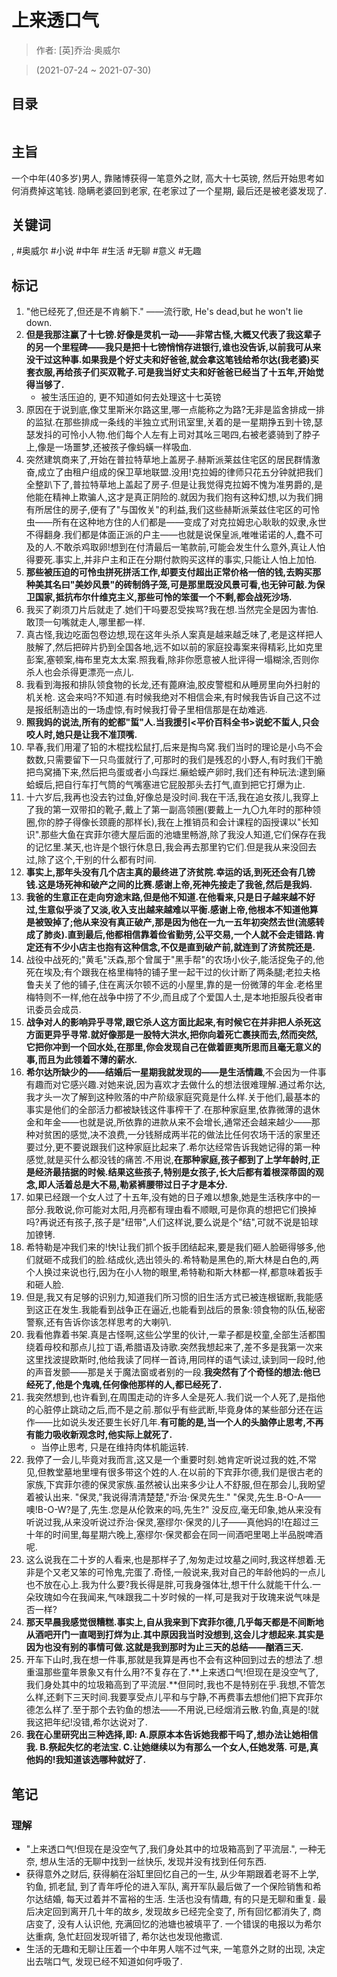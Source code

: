 # 上来透口气

> 作者: \[英\]乔治·奥威尔

> (2021-07-24 \~ 2021-07-30)


## 目录
```

```

## 主旨
一个中年\(40多岁\)男人, 靠赌博获得一笔意外之财, 高大十七英镑, 然后开始思考如何消费掉这笔钱. 隐瞒老婆回到老家, 在老家过了一个星期, 最后还是被老婆发现了.

## 关键词
, #奥威尔 #小说 #中年 #生活 #无聊 #意义 #无趣

## 标记
1. "他已经死了,但还是不肯躺下." ——流行歌, He's dead,but he won't lie down.
2. **但是我那注赢了十七镑.好像是灵机一动——非常古怪,大概又代表了我这辈子的另一个里程碑——我只是把十七镑悄悄存进银行,谁也没告诉,以前我可从来没干过这种事.如果我是个好丈夫和好爸爸,就会拿这笔钱给希尔达(我老婆)买套衣服,再给孩子们买双靴子.可是我当好丈夫和好爸爸已经当了十五年,开始觉得当够了.**
    * 被生活压迫的, 更不知道如何去处理这十七英镑
5. 原因在于说到底,像艾里斯米尔路这里,哪一点能称之为路?无非是监舍排成一排的监狱.在那些排成一条线的半独立式刑讯室里,关着的是一星期挣五到十镑,瑟瑟发抖的可怜小人物.他们每个人左有上司对其吆三喝四,右被老婆骑到了脖子上,像是一场噩梦,还被孩子像蚂蟥一样吸血.
7. 突然建筑商来了,开始在普拉特草地上盖房子.赫斯派莱兹住宅区的居民群情激奋,成立了由租户组成的保卫草地联盟.没用!克拉姆的律师只花五分钟就把我们全整趴下了,普拉特草地上盖起了房子.但是让我觉得克拉姆不愧为准男爵的,是他能在精神上欺骗人,这才是真正阴险的.就因为我们抱有这种幻想,以为我们拥有所居住的房子,便有了"与国攸关"的利益,我们这些赫斯派莱兹住宅区的可怜虫——所有在这种地方住的人们都是——变成了对克拉姆忠心耿耿的奴隶,永世不得翻身.我们都是体面正派的户主——也就是说保皇派,唯唯诺诺的人,蠢不可及的人.不敢杀鸡取卵!想到在付清最后一笔款前,可能会发生什么意外,真让人怕得要死.事实上,并非户主和正在分期付款购买这样的事实,只能让人怕上加怕.
8. **那些被压迫的可怜虫拼死拼活工作,却要支付超出正常价格一倍的钱,去购买那种美其名曰"美妙风景"的砖制鸽子笼,可是那里既没风景可看,也无钟可敲.为保卫国家,抵抗布尔什维克主义,那些可怜的笨蛋一个不剩,都会战死沙场.**
9. 我买了剃须刀片后就走了.她们干吗要忍受挨骂?我在想.当然完全是因为害怕.敢顶一句嘴就走人,哪里都一样.
10. 真古怪,我边吃面包卷边想,现在这年头杀人案真是越来越乏味了,老是这样把人肢解了,然后把碎片扔到全国各地,远不如以前的家庭投毒案来得精彩,比如克里彭案,塞顿案,梅布里克太太案.照我看,除非你愿意被人批评得一塌糊涂,否则你杀人也会杀得更漂亮一点儿.
11. 我看到海报和排队领食物的长龙,还有蓖麻油,胶皮警棍和从睡房里向外扫射的机关枪. 这会来吗?不知道.有时候我绝对不相信会来,有时候我告诉自己这不过是报纸制造出的一场虚惊,有时候我打骨子里相信那是在劫难逃.
12. **照我妈的说法,所有的蛇都"蜇"人.当我援引<平价百科全书>说蛇不蜇人,只会咬人时,她只是让我不准顶嘴.**
13. 早春,我们用灌了铅的木棍找松鼠打,后来是掏鸟窝.我们当时的理论是小鸟不会数数,只需要留下一只鸟蛋就行了,可那时的我们是残忍的小野人,有时我们干脆把鸟窝捅下来,然后把鸟蛋或者小鸟踩烂.癞蛤蟆产卵时,我们还有种玩法:逮到癞蛤蟆后,把自行车打气筒的气嘴塞进它屁股那头去打气,直到把它打爆为止.
14. 十六岁后,我再也没去钓过鱼,好像总是没时间.我在干活,我在追女孩儿,我穿上了我的第一双带扣的靴子,戴上了第一副高领圈(要戴上一九〇九年时的那种领圈,你的脖子得像长颈鹿的那样长),我在上推销员和会计课程的函授课以"长知识".那些大鱼在宾菲尔德大屋后面的池塘里畅游,除了我没人知道,它们保存在我的记忆里.某天,也许是个银行休息日,我会再去那里钓它们.但是我从来没回去过,除了这个,干别的什么都有时间.
15. **事实上,那年头没有几个店主真的最终进了济贫院.幸运的话,到死还会有几镑钱.这是场死神和破产之间的比赛.感谢上帝,死神先接走了我爸,然后是我妈.**
16. **我爸的生意正在走向穷途末路,但是他不知道.在他看来,只是日子越来越不好过,生意似乎淡了又淡,收入支出越来越难以平衡.感谢上帝,他根本不知道他算是被毁掉了;他从来没有真正破产,那是因为他在一九一五年初突然去世(流感转成了肺炎).直到最后,他都相信靠着俭省勤劳,公平交易,一个人就不会走错路.肯定还有不少小店主也抱有这种信念,不仅是直到破产前,就连到了济贫院还是.**
17. 战役中战死的;"黄毛"沃森,那个曾属于"黑手帮"的农场小伙子,能活捉兔子的,他死在埃及;有个跟我在格里梅特的铺子里一起干过的伙计断了两条腿;老拉夫格鲁夫关了他的铺子,住在离沃尔顿不远的小屋里,靠的是一份微薄的年金.老格里梅特则不一样,他在战争中捞了不少,而且成了个爱国人士,是本地拒服兵役者审讯委员会成员.
18. **战争对人的影响异乎寻常,跟它杀人这方面比起来,有时候它在并非把人杀死这方面更异乎寻常.就好像那是一股特大洪水,把你向着死亡裹挟而去,然而突然,它把你冲到一个回水处,在那里,你会发现自己在做着匪夷所思而且毫无意义的事,而且为此领着不薄的薪水.**
19. **希尔达所缺少的——结婚后一星期我就发现的——是生活情趣**,不会因为一件事有趣而对它感兴趣.对她来说,因为喜欢才去做什么的想法很难理解.通过希尔达,我才头一次了解到这种败落的中产阶级家庭究竟是什么样.关于他们,最基本的事实是他们的全部活力都被缺钱这件事榨干了.在那种家庭里,依靠微薄的退休金和年金——也就是说,所依靠的进款从来不会增长,通常还会越来越少——那种对贫困的感觉,决不浪费,一分钱掰成两半花的做法比任何农场干活的家里还要过分,更不要说跟我们这种家庭比起来了.希尔达经常告诉我她记得的第一种感觉,就是买什么都没钱的痛苦.不用说,**在那种家庭,孩子都到了上学年龄时,正是经济最拮据的时候.结果这些孩子,特别是女孩子,长大后都有着根深蒂固的观念,即人活着总是大不易,勒紧裤腰带过日子才是本分.**
20. 如果已经跟一个女人过了十五年,没有她的日子难以想象,她是生活秩序中的一部分.我敢说,你可能对太阳,月亮都有理由看不顺眼,可是你真的想把它们换掉吗?再说还有孩子,孩子是"纽带",人们这样说,要么说是个"结",可就不说是铅球加镣铐.
21. 希特勒是冲我们来的!快!让我们抓个扳手团结起来,要是我们砸人脸砸得够多,他们就砸不成我们的脸.结成伙,选出领头的.希特勒是黑色的,斯大林是白色的,两个人换过来说也行,因为在小人物的眼里,希特勒和斯大林都一样,都意味着扳手和砸人脸.
22. 但是,我又有足够的识别力,知道我们所习惯的旧生活方式已被连根锯断,我能感到这正在发生.我能看到战争正在逼近,也能看到战后的景象:领食物的队伍,秘密警察,还有告诉你该怎样思考的大喇叭.
23. 我看他靠着书架.真是古怪啊,这些公学里的伙计,一辈子都是校童,全部生活都围绕着母校和那点儿拉丁语,希腊语及诗歌.突然我想起来了,差不多是我第一次来这里找波提欧斯时,他给我读了同样一首诗,用同样的语气读过,读到同一段时,他的声音发颤——那是关于魔法窗或者别的一段.**我突然有了个奇怪的想法:他已经死了,他是个鬼魂,任何像他那样的人,都已经死了.**
24. 我突然想到,也许看到,在周围走动的许多人全是死人.我们说一个人死了,是指他的心脏停止跳动之后,而不是之前.那似乎有些武断,毕竟身体的某些部分还在运作——比如说头发还要生长好几年.**有可能的是,当一个人的头脑停止思考,不再有能力吸收新观念时,他实际上就死了.**
    * 当停止思考, 只是在维持肉体机能运转.
25. 我停了一会儿,毕竟对我而言,这又是一个重要时刻.她肯定听说过我的姓,不常见,但教堂墓地里埋有很多带这个姓的人.在以前的下宾菲尔德,我们是很古老的家族,下宾菲尔德的保灵家族.虽然被认出来多少让人不舒服,但在那会儿,我盼望着被认出来. "保灵,"我说得清清楚楚,"乔治·保灵先生." "保灵,先生.B-O-A——噢!B-O-W?是了,先生.您是从伦敦来的吗,先生?" 没反应,毫无印象,她从来没有听说过我,从来没听说过乔治·保灵,塞缪尔·保灵的儿子——真他妈的!在超过三十年的时间里,每星期六晚上,塞缪尔·保灵都会在同一间酒吧里喝上半品脱啤酒呢.
26. 这么说我在二十岁的人看来,也是那样子了,匆匆走过坟墓之间时,我这样想着.无非是个又老又笨的可怜鬼,完蛋了.奇怪,一般说来,我对自己的年龄他妈的一点儿也不放在心上.我为什么要?我长得是胖,可我身强体壮,想干什么就能干什么.一朵玫瑰如今在我闻来,气味跟我二十岁时候的一样,可是我对于玫瑰来说气味是否一样?
27. **那天早晨我感觉很糟糕.事实上,自从我来到下宾菲尔德,几乎每天都是不间断地从酒吧开门一直喝到打烊为止.其中原因我当时没想到,这会儿才想起来.其实是因为也没有别的事情可做.这就是我到那时为止三天的总结——酗酒三天.**
28. 开车下山时,我在想一件事,那就是我算是再也不会有这种回到过去的想法了.想重温那些童年景象又有什么用?不复存在了.**上来透口气!但现在是没空气了,我们身处其中的垃圾箱高到了平流层.**但同时,我也不是特别在乎.我想,不管怎么样,还剩下三天时间.我要享受点儿平和与宁静,不再费事去想他们把下宾菲尔德怎么样了.至于那个去钓鱼的想法——不用说,已经烟消云散.钓鱼,真是的!就我这把年纪!没错,希尔达说对了.
29. **我在心里研究出三种选择,即: A.原原本本告诉她我都干吗了,想办法让她相信我. B.祭起失忆的老法宝. C.让她继续以为有那么一个女人,任她发落. 可是,真他妈的!我知道该选哪种就好了.**

## 笔记

### 理解
* "上来透口气!但现在是没空气了,我们身处其中的垃圾箱高到了平流层.", 一种无奈, 想从生活的无聊中找到一丝快乐, 发现并没有找到任何东西.
* 获得意外之财后, 获得躺在浴缸里回忆自己的一生, 从少年期跟着老哥不上学, 钓鱼, 抓老鼠, 到了青年呼伦的进入军队, 离开军队最后做了一个保险销售和希尔达结婚, 每天过着并不富裕的生活. 生活也没有情趣, 有的只是无聊和重复.  最后决定回到离开几十年的故乡, 发现故乡已经完全变了, 所有回忆都消失了, 商店变了, 没有人认识他, 充满回忆的池塘也被填平了. 一个错误的电报以为希尔达重病, 急忙赶回发现听错了, 希尔达也发现他撒谎.
* 生活的无趣和无聊让压着一个中年男人喘不过气来, 一笔意外之财的出现, 决定出去喘口气, 发现已经不知道如何呼吸了.
